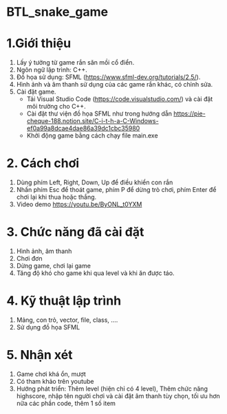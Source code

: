 # BTL_snake_game
# 1.Giới thiệu
1. Lấy ý tưởng từ game rắn săn mồi cổ điển.
2. Ngôn ngữ lập trình: C++.
3. Đồ họa sử dụng: SFML (https://www.sfml-dev.org/tutorials/2.5/).
4. Hình ảnh và âm thanh sử dụng của các game rắn khác, có chỉnh sửa.
5. Cài đặt game.
    - Tải Visual Studio Code (https://code.visualstudio.com/) và cài đặt môi trường cho C++.
    - Cài đặt thư viện đồ họa SFML như trong hướng dẫn https://pie-cheque-188.notion.site/C-i-t-h-a-C-Windows-ef0a99a8dcae4dae86a39dc1cbc35980
    - Khởi động game bằng cách chạy file main.exe
# 2. Cách chơi
1. Dùng phím Left, Right, Down, Up để điều khiển con rắn
2. Nhấn phím Esc để thoát game, phím P để dừng trò chơi, phím Enter để chơi lại khi thua hoặc thắng.
3. Video demo https://youtu.be/ByONL_t0YXM
# 3. Chức năng đã cài đặt
1. Hình ảnh, âm thanh
2. Chơi đơn 
3. Dừng game, chơi lại game
4. Tăng độ khó cho game khi qua level và khi ăn được táo.

# 4. Kỹ thuật lập trình
1. Mảng, con trỏ, vector, file, class, ....
2. Sử dụng đồ họa SFML

# 5. Nhận xét
1. Game chơi khá ổn, mượt
2. Có tham khảo trên youtube
3. Hướng phát triển: Thêm level (hiện chỉ có 4 level), Thêm chức năng highscore, nhập tên người chơi và cài đặt âm thanh tùy chọn, tối ưu hơn nữa các phần code, thêm 1 số item
